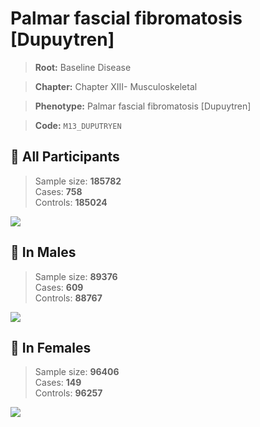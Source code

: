 # Palmar fascial fibromatosis [Dupuytren]

> **Root:** Baseline Disease  

> **Chapter:** Chapter XIII- Musculoskeletal  

> **Phenotype:** Palmar fascial fibromatosis [Dupuytren]  

> **Code:** `M13_DUPUTRYEN`

## 🧪 All Participants  
> Sample size: **185782**  
> Cases: **758**  
> Controls: **185024**
<img src="/Disease/Figures/ALL/Baseline/M13_DUPUTRYEN.png"/>
<CsvTable src="/Disease_Data/ALL/Baseline/LG_M13_DUPUTRYEN.csv" label="🔍 View full results" />

## 👨 In Males  
> Sample size: **89376**  
> Cases: **609**  
> Controls: **88767**
<img src="/Disease/Figures/Male/Baseline/M13_DUPUTRYEN.png"/>
<CsvTable src="/Disease_Data/Male/Baseline/LG_M13_DUPUTRYEN.csv" label="🔍 View full results" />

## 👩 In Females  
> Sample size: **96406**  
> Cases: **149**  
> Controls: **96257**
<img src="/Disease/Figures/Female/Baseline/M13_DUPUTRYEN.png"/>
<CsvTable src="/Disease_Data/Female/Baseline/LG_M13_DUPUTRYEN.csv" label="🔍 View full results" />
